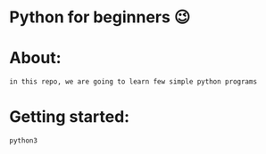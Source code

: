# Python for beginners 😉

# About:
    in this repo, we are going to learn few simple python programs 

# Getting started:
    python3

